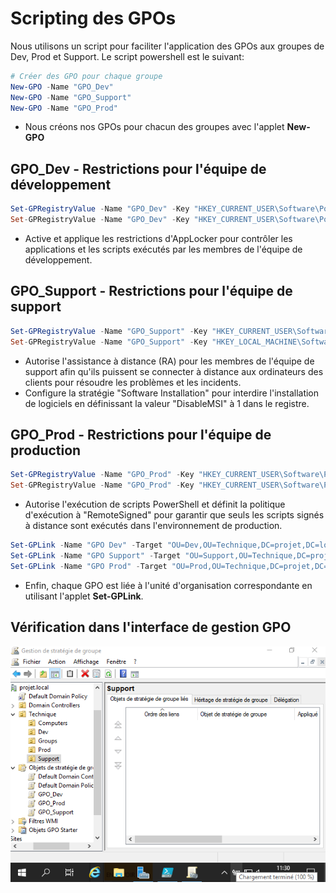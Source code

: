# Scripting des GPOs
Nous utilisons un script pour faciliter l'application des GPOs aux groupes de Dev, Prod et Support. Le script powershell est le suivant:
```ps1
# Créer des GPO pour chaque groupe
New-GPO -Name "GPO_Dev"
New-GPO -Name "GPO_Support"
New-GPO -Name "GPO_Prod"
```
- Nous créons nos GPOs pour chacun des groupes avec l'applet **New-GPO**
## GPO_Dev - Restrictions pour l'équipe de développement 

```ps1
Set-GPRegistryValue -Name "GPO_Dev" -Key "HKEY_CURRENT_USER\Software\Policies\Microsoft\Windows\AppLocker" -ValueName "Enable" -Type DWord -Value 1
Set-GPRegistryValue -Name "GPO_Dev" -Key "HKEY_CURRENT_USER\Software\Policies\Microsoft\Windows\AppLocker" -ValueName "Enforce" -Type DWord -Value 1
```
- Active et applique les restrictions d'AppLocker pour contrôler les applications et les scripts exécutés par les membres de l'équipe de développement.

## GPO_Support - Restrictions pour l'équipe de support 
```ps1
Set-GPRegistryValue -Name "GPO_Support" -Key "HKEY_CURRENT_USER\Software\Policies\Microsoft\Windows\RemoteAssistance" -ValueName "AllowRA" -Type DWord -Value 1
Set-GPRegistryValue -Name "GPO_Support" -Key "HKEY_LOCAL_MACHINE\Software\Policies\Microsoft\Windows\Installer" -ValueName "DisableMSI" -Type DWord -Value 1
```
- Autorise l'assistance à distance (RA) pour les membres de l'équipe de support afin qu'ils puissent se connecter à distance aux ordinateurs des clients pour résoudre les problèmes et les incidents.
- Configure la stratégie "Software Installation" pour interdire l'installation de logiciels en définissant la valeur "DisableMSI" à 1 dans le registre.

## GPO_Prod - Restrictions pour l'équipe de production 
```ps1
Set-GPRegistryValue -Name "GPO_Prod" -Key "HKEY_CURRENT_USER\Software\Policies\Microsoft\Windows\PowerShell" -ValueName "EnableScripts" -Type DWord -Value 1
Set-GPRegistryValue -Name "GPO_Prod" -Key "HKEY_CURRENT_USER\Software\Policies\Microsoft\Windows\PowerShell" -ValueName "ExecutionPolicy" -Type String -Value "RemoteSigned"
```
- Autorise l'exécution de scripts PowerShell et définit la politique d'exécution à "RemoteSigned" pour garantir que seuls les scripts signés à distance sont exécutés dans l'environnement de production.
```ps1
Set-GPLink -Name "GPO Dev" -Target "OU=Dev,OU=Technique,DC=projet,DC=local"
Set-GPLink -Name "GPO Support" -Target "OU=Support,OU=Technique,DC=projet,DC=local"
Set-GPLink -Name "GPO Prod" -Target "OU=Prod,OU=Technique,DC=projet,DC=local"
```
- Enfin, chaque GPO est liée à l'unité d'organisation correspondante en utilisant l'applet **Set-GPLink**. 

## Vérification dans l'interface de gestion GPO
![Création des groupes par département](./Images/verifGPO.png)